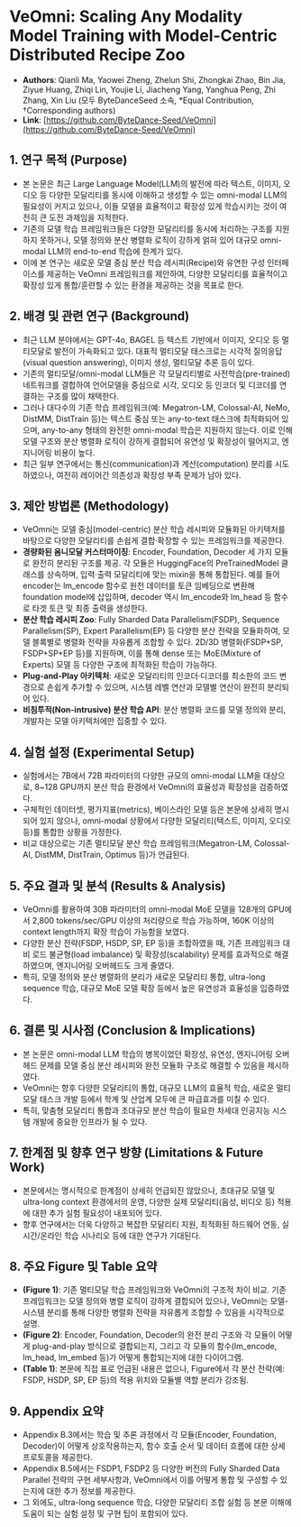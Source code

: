 # VeOmni: Scaling Any Modality Model Training with Model-Centric Distributed Recipe Zoo

- **Authors**: Qianli Ma, Yaowei Zheng, Zhelun Shi, Zhongkai Zhao, Bin Jia, Ziyue Huang, Zhiqi Lin, Youjie Li, Jiacheng Yang, Yanghua Peng, Zhi Zhang, Xin Liu (모두 ByteDanceSeed 소속, *Equal Contribution, †Corresponding authors)
- **Link**: [https://github.com/ByteDance-Seed/VeOmni](https://github.com/ByteDance-Seed/VeOmni)

## 1. 연구 목적 (Purpose)
- 본 논문은 최근 Large Language Model(LLM)의 발전에 따라 텍스트, 이미지, 오디오 등 다양한 모달리티를 동시에 이해하고 생성할 수 있는 omni-modal LLM의 필요성이 커지고 있으나, 이들 모델을 효율적이고 확장성 있게 학습시키는 것이 여전히 큰 도전 과제임을 지적한다.
- 기존의 모델 학습 프레임워크들은 다양한 모달리티를 동시에 처리하는 구조를 지원하지 못하거나, 모델 정의와 분산 병렬화 로직이 강하게 얽혀 있어 대규모 omni-modal LLM의 end-to-end 학습에 한계가 있다.
- 이에 본 연구는 새로운 모델 중심 분산 학습 레시피(Recipe)와 유연한 구성 인터페이스를 제공하는 VeOmni 프레임워크를 제안하여, 다양한 모달리티를 효율적이고 확장성 있게 통합/훈련할 수 있는 환경을 제공하는 것을 목표로 한다.

## 2. 배경 및 관련 연구 (Background)
- 최근 LLM 분야에서는 GPT-4o, BAGEL 등 텍스트 기반에서 이미지, 오디오 등 멀티모달로 발전이 가속화되고 있다. 대표적 멀티모달 태스크로는 시각적 질의응답(visual question answering), 이미지 생성, 멀티모달 추론 등이 있다.
- 기존의 멀티모달/omni-modal LLM들은 각 모달리티별로 사전학습(pre-trained) 네트워크를 결합하여 언어모델을 중심으로 시각, 오디오 등 인코더 및 디코더를 연결하는 구조를 많이 채택한다.
- 그러나 대다수의 기존 학습 프레임워크(예: Megatron-LM, Colossal-AI, NeMo, DistMM, DistTrain 등)는 텍스트 중심 또는 any-to-text 태스크에 최적화되어 있으며, any-to-any 형태의 완전한 omni-modal 학습은 지원하지 않는다. 이로 인해 모델 구조와 분산 병렬화 로직이 강하게 결합되어 유연성 및 확장성이 떨어지고, 엔지니어링 비용이 높다.
- 최근 일부 연구에서는 통신(communication)과 계산(computation) 분리를 시도하였으나, 여전히 레이어간 의존성과 확장성 부족 문제가 남아 있다.

## 3. 제안 방법론 (Methodology)
- VeOmni는 모델 중심(model-centric) 분산 학습 레시피와 모듈화된 아키텍처를 바탕으로 다양한 모달리티를 손쉽게 결합·확장할 수 있는 프레임워크를 제공한다.
- **경량화된 옴니모달 커스터마이징**: Encoder, Foundation, Decoder 세 가지 모듈로 완전히 분리된 구조를 제공. 각 모듈은 HuggingFace의 PreTrainedModel 클래스를 상속하며, 입력·출력 모달리티에 맞는 mixin을 통해 통합된다. 예를 들어 encoder는 lm_encode 함수로 원천 데이터를 토큰 임베딩으로 변환해 foundation model에 삽입하며, decoder 역시 lm_encode와 lm_head 등 함수로 타겟 토큰 및 최종 출력을 생성한다.
- **분산 학습 레시피 Zoo**: Fully Sharded Data Parallelism(FSDP), Sequence Parallelism(SP), Expert Parallelism(EP) 등 다양한 분산 전략을 모듈화하여, 모델 블록별로 병렬화 전략을 자유롭게 조합할 수 있다. 2D/3D 병렬화(FSDP+SP, FSDP+SP+EP 등)를 지원하며, 이를 통해 dense 또는 MoE(Mixture of Experts) 모델 등 다양한 구조에 최적화된 학습이 가능하다.
- **Plug-and-Play 아키텍처**: 새로운 모달리티의 인코더·디코더를 최소한의 코드 변경으로 손쉽게 추가할 수 있으며, 시스템 레벨 연산과 모델별 연산이 완전히 분리되어 있다.
- **비침투적(Non-intrusive) 분산 학습 API**: 분산 병렬화 코드를 모델 정의와 분리, 개발자는 모델 아키텍처에만 집중할 수 있다.

## 4. 실험 설정 (Experimental Setup)
- 실험에서는 7B에서 72B 파라미터의 다양한 규모의 omni-modal LLM을 대상으로, 8~128 GPU까지 분산 학습 환경에서 VeOmni의 효율성과 확장성을 검증하였다.
- 구체적인 데이터셋, 평가지표(metrics), 베이스라인 모델 등은 본문에 상세히 명시되어 있지 않으나, omni-modal 상황에서 다양한 모달리티(텍스트, 이미지, 오디오 등)를 통합한 상황을 가정한다.
- 비교 대상으로는 기존 멀티모달 분산 학습 프레임워크(Megatron-LM, Colossal-AI, DistMM, DistTrain, Optimus 등)가 언급된다.

## 5. 주요 결과 및 분석 (Results & Analysis)
- VeOmni를 활용하여 30B 파라미터의 omni-modal MoE 모델을 128개의 GPU에서 2,800 tokens/sec/GPU 이상의 처리량으로 학습 가능하며, 160K 이상의 context length까지 확장 학습이 가능함을 보였다.
- 다양한 분산 전략(FSDP, HSDP, SP, EP 등)을 조합하였을 때, 기존 프레임워크 대비 로드 불균형(load imbalance) 및 확장성(scalability) 문제를 효과적으로 해결하였으며, 엔지니어링 오버헤드도 크게 줄였다.
- 특히, 모델 정의와 분산 병렬화의 분리가 새로운 모달리티 통합, ultra-long sequence 학습, 대규모 MoE 모델 확장 등에서 높은 유연성과 효율성을 입증하였다.

## 6. 결론 및 시사점 (Conclusion & Implications)
- 본 논문은 omni-modal LLM 학습의 병목이었던 확장성, 유연성, 엔지니어링 오버헤드 문제를 모델 중심 분산 레시피와 완전 모듈화 구조로 해결할 수 있음을 제시하였다.
- VeOmni는 향후 다양한 모달리티의 통합, 대규모 LLM의 효율적 학습, 새로운 멀티모달 태스크 개발 등에서 학계 및 산업계 모두에 큰 파급효과를 미칠 수 있다.
- 특히, 맞춤형 모달리티 통합과 초대규모 분산 학습이 필요한 차세대 인공지능 시스템 개발에 중요한 인프라가 될 수 있다.

## 7. 한계점 및 향후 연구 방향 (Limitations & Future Work)
- 본문에서는 명시적으로 한계점이 상세히 언급되진 않았으나, 초대규모 모델 및 ultra-long context 환경에서의 운영, 다양한 실제 모달리티(음성, 비디오 등) 적용에 대한 추가 실험 필요성이 내포되어 있다.
- 향후 연구에서는 더욱 다양하고 복잡한 모달리티 지원, 최적화된 하드웨어 연동, 실시간/온라인 학습 시나리오 등에 대한 연구가 기대된다.

## 8. 주요 Figure 및 Table 요약
- **(Figure 1)**: 기존 멀티모달 학습 프레임워크와 VeOmni의 구조적 차이 비교. 기존 프레임워크는 모델 정의와 병렬 로직이 강하게 결합되어 있으나, VeOmni는 모델-시스템 분리를 통해 다양한 병렬화 전략을 자유롭게 조합할 수 있음을 시각적으로 설명.
- **(Figure 2)**: Encoder, Foundation, Decoder의 완전 분리 구조와 각 모듈이 어떻게 plug-and-play 방식으로 결합되는지, 그리고 각 모듈의 함수(lm_encode, lm_head, lm_embed 등)가 어떻게 통합되는지에 대한 다이어그램.
- **(Table 1)**: 본문에 직접 표로 언급된 내용은 없으나, Figure에서 각 분산 전략(예: FSDP, HSDP, SP, EP 등)의 적용 위치와 모듈별 역할 분리가 강조됨.

## 9. Appendix 요약
- Appendix B.3에서는 학습 및 추론 과정에서 각 모듈(Encoder, Foundation, Decoder)이 어떻게 상호작용하는지, 함수 호출 순서 및 데이터 흐름에 대한 상세 프로토콜을 제공한다.
- Appendix B.5에서는 FSDP1, FSDP2 등 다양한 버전의 Fully Sharded Data Parallel 전략의 구현 세부사항과, VeOmni에서 이를 어떻게 통합 및 구성할 수 있는지에 대한 추가 정보를 제공한다.
- 그 외에도, ultra-long sequence 학습, 다양한 모달리티 조합 실험 등 본문 이해에 도움이 되는 실험 설정 및 구현 팁이 포함되어 있다.
